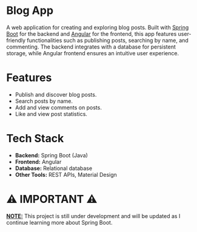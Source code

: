 # Blog App
A web application for creating and exploring blog posts. Built with <ins>Spring Boot</ins> for the backend and <ins>Angular</ins> for the frontend, this app features user-friendly functionalities such as publishing posts, searching by name, and commenting. The backend integrates with a database for persistent storage, while Angular frontend ensures an intuitive user experience.

# Features
+ Publish and discover blog posts.
+ Search posts by name.
+ Add and view comments on posts.
+ Like and view post statistics.

# Tech Stack
+ **Backend:** Spring Boot (Java)
+ **Frontend:** Angular
+ **Database:** Relational database
+ **Other Tools:** REST APIs, Material Design

# ⚠ IMPORTANT ⚠
<ins>**NOTE:**</ins> This project is still under development and will be updated as I continue learning more about Spring Boot.
